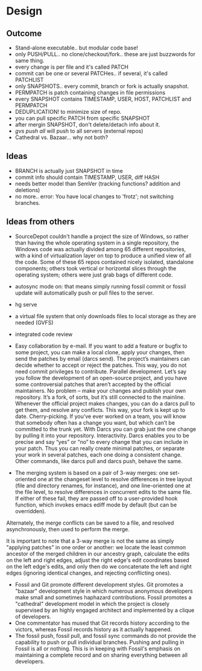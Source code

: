 # Design

## Outcome

* Stand-alone executable.. but modular code base!
* only PUSH/PULL.. no clone/checkout/fork.. these are just buzzwords for same thing.
* every change is per file and it's called PATCH
* commit can be one or several PATCHes.. if several, it's called PATCHLIST
* only SNAPSHOTS.. every commit, branch or fork is actually snapshot.
* PERMPATCH is patch containing changes in file permissions
* every SNAPSHOT contains TIMESTAMP, USER, HOST, PATCHLIST and PERMPATCH
* DEDUPLICATION! to minimize size of repo.
* you can pull specific PATCH from specific SNAPSHOT
* after mergin SNAPSHOT, don't delete/detach info about it.
* *gvs push all* will push to all servers (external repos)
* Cathedral vs. Bazaar... why not both?


## Ideas

* BRANCH is actually just SNAPSHOT in time
* commit info should contain TIMESTAMP, USER, diff HASH
* needs better model than SemVer (tracking functions? addition and deletions)
* no more.. error: You have local changes to 'frotz'; not switching branches.

## Ideas from others

* SourceDepot couldn't handle a project the size of Windows, so rather than having the whole operating system in a single repository, the Windows code was actually divided among 65 different repositories, with a kind of virtualization layer on top to produce a unified view of all the code. Some of these 65 repos contained nicely isolated, standalone components; others took vertical or horizontal slices through the operating system; others were just grab bags of different code. 

* autosync mode on: that means simply running fossil commit or fossil update will automatically push or pull files to the server. 
* hg serve
* a virtual file system that only downloads files to local storage as they are needed (GVFS)
* integrated code review 
* Easy collaboration by e-mail. If you want to add a feature or bugfix to some project, you can make a local clone, apply your changes, then send the patches by email (darcs send). The project’s maintainers can decide whether to accept or reject the patches. This way, you do not need commit privileges to contribute.
Parallel development. Let’s say you follow the development of an open-source project, and you have some controversial patches that aren’t accepted by the official maintainers. No problem – make your changes and publish your own repository. It’s a fork, of sorts, but it’s still connected to the mainline. Whenever the official project makes changes, you can do a darcs pull to get them, and resolve any conflicts. This way, your fork is kept up to date.
Cherry-picking. If you’ve ever worked on a team, you will know that somebody often has a change you want, but which can’t be committed to the trunk yet. With Darcs you can grab just the one change by pulling it into your repository.
Interactivity. Darcs enables you to be precise and say “yes” or “no” to every change that you can include in your patch. Thus you can really create minimal patches, or separate your work in several patches, each one doing a consistent change. Other commands, like darcs pull and darcs push, behave the same.
* The merging system is based on a pair of 3-way merges: one set-oriented one at the changeset level to resolve differences in tree layout (file and directory renames, for instance), and one line-oriented one at the file level, to resolve differences in concurrent edits to the same file. If either of these fail, they are passed off to a user-provided hook function, which invokes emacs ediff mode by default (but can be overridden).

Alternately, the merge conflicts can be saved to a file, and resolved asynchronously, then used to perform the merge.

It is important to note that a 3-way merge is not the same as simply "applying patches" in one order or another: we locate the least common ancestor of the merged children in our ancestry graph, calculate the edits on the left and right edges, adjust the right edge's edit coordinates based on the left edge's edits, and only then do we concatenate the left and right edges (ignoring identical changes, and rejecting conflicting ones).


* Fossil and Git promote different development styles. Git promotes a "bazaar" development style in which numerous anonymous developers make small and sometimes haphazard contributions. Fossil promotes a "cathedral" development model in which the project is closely supervised by an highly engaged architect and implemented by a clique of developers.
* One commentator has mused that Git records history according to the victors, whereas Fossil records history as it actually happened.
* The fossil push, fossil pull, and fossil sync commands do not provide the capability to push or pull individual branches. Pushing and pulling in Fossil is all or nothing. This is in keeping with Fossil's emphasis on maintaining a complete record and on sharing everything between all developers.